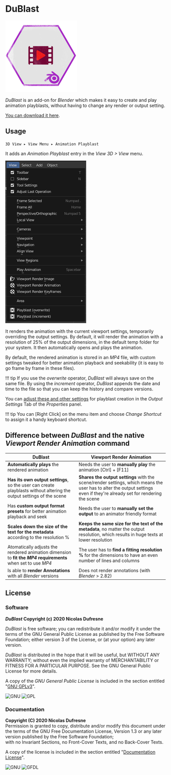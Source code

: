 # DuBlast

![Icon](img/dublast.png)

*DuBlast* is an add-on for *Blender* which makes it easy to create and play animation playblasts, without having to change any render or output setting.

[You can download it here](https://rxlaboratory.org/tools/dublast-for-blender/).

## Usage

`3D View ▸ View Menu ▸ Animation Playblast`

It adds an *Animation Playblast* entry in the *View 3D > View* menu.

![Menu screenshot](img/menu.png)

It renders the animation with the current viewport settings, temporarily overriding the output settings. By default, it will render the animation with a resolution of 25% of the output dimensions, in the default temp folder for your system. It then automatically opens and plays the animation.

By default, the rendered animation is stored in an *MP4* file, with custom settings tweaked for better animation playback and seekability (it is easy to go frame by frame in these files).

!!! tip
    If you use the *overwrite* operator, *DuBlast* will always save on the same file. By using the *increment* operator, *DuBlast* appends the date and time to the file so that you can keep the history and compare versions.

You can [adjust these and other settings](settings.md) for playblast creation in the *Output Settings* Tab of the *Properties* panel.

!!! tip
    You can [Right Click] on the menu item and choose *Change Shortcut* to assign it a handy keyboard shortcut.

## Difference between *DuBlast* and the native *Viewport Render Animation* command

|DuBlast|Viewport Render Animation|
|---------|---------------------------|
|**Automatically plays** the rendered animation|Needs the user to **manually play** the animation [Ctrl] + [F11]|
|**Has its own output settings**, so the user can create playblasts without altering the output settings of the scene|**Shares the output settings** with the scene/render settings, which means the user has to alter the output settings even if they're already set for rendering the scene|
|Has **custom output format presets** for better animation playback and seek|Needs the user to **manually set the output** to an animator friendly format|
|**Scales down the size of the text for the metadata** according to the resolution %|**Keeps the same size for the text of the metadata**, no matter the output resolution, which results in huge texts at lower resolution|
|Atomatically adjusts the rendered animation dimension to **fit the *MP4* requirements** when set to use *MP4*|The user has to **find a fitting resolution %** for the dimensions to have an even number of lines and columns|
|Is able to **render Annotations** with all *Blender* versions|Does not render annotations (with *Blender* > 2.82)|

## License

### Software

***DuBlast* Copyright (c) 2020 Nicolas Dufresne**  

*DuBlast* is free software; you can redistribute it and/or modify it under the terms of the GNU General Public License as published by the Free Software Foundation; either version 3 of the License, or (at your option) any later version.

*DuBlast* is distributed in the hope that it will be useful, but WITHOUT ANY WARRANTY; without even the implied warranty of MERCHANTABILITY or FITNESS FOR A PARTICULAR PURPOSE.  See the GNU General Public License for more details.

A copy of the *GNU General Public License* is included in the section entitled "[GNU GPLv3](gnu-gpl.md)".

![GNU](img/logos/gnu.png) ![GPL](img/logos/gplv3.png)

### Documentation

**Copyright (C)  2020 Nicolas Dufresne**  
Permission is granted to copy, distribute and/or modify this document under the terms of the GNU Free Documentation License, Version 1.3 or any later version published by the Free Software Foundation;  
with no Invariant Sections, no Front-Cover Texts, and no Back-Cover Texts.

A copy of the license is included in the section entitled "[Documentation License](doc-license.md)".

![GNU](img/logos/gnu.png) ![GFDL](img/logos/gfdl-logo.png)
